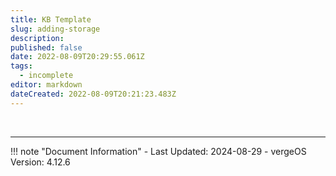 ```yaml
---
title: KB Template
slug: adding-storage
description: 
published: false
date: 2022-08-09T20:29:55.061Z
tags:
  - incomplete
editor: markdown
dateCreated: 2022-08-09T20:21:23.483Z
---
```



<!--- Delete between this line and the next commented out line

```
<script>
    var removeTocCard = false;    // Enable or disable Table of Contents Card
    var sideColumnPosition     = 'right';
</script>
```
Delete commented out lines when done --->

<br>


---

!!! note "Document Information"
    - Last Updated: 2024-08-29
    - vergeOS Version: 4.12.6
